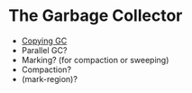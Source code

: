 # The Garbage Collector

- [Copying GC](commentary/rts/storage/gc/copying)
- Parallel GC?
- Marking? (for compaction or sweeping)
- Compaction?
- (mark-region)?